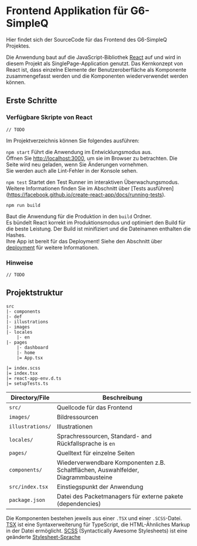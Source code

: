 # Frontend Applikation für G6-SimpleQ

Hier findet sich der SourceCode für das Frontend des G6-SimpleQ Projektes.

Die Anwendung baut auf die JavaScript-Bibliothek [React](https://fr.react.dev/reference/react) auf und wird in diesem Projekt als SinglePage-Application genutzt.
Das Kernkonzept von React ist, dass einzelne Elemente der Benutzeroberfläche als Komponente zusammengefasst werden und die Komponenten wiederverwendet werden können.

## Erste Schritte
### Verfügbare Skripte von React
    // TODO
Im Projektverzeichnis können Sie folgendes ausführen:

`npm start`
Führt die Anwendung im Entwicklungsmodus aus.\
Öffnen Sie [http://localhost:3000](http://localhost:3000), um sie im Browser zu betrachten.
Die Seite wird neu geladen, wenn Sie Änderungen vornehmen.\
Sie werden auch alle Lint-Fehler in der Konsole sehen.

`npm test` 
Startet den Test Runner im interaktiven Überwachungsmodus.\
Weitere Informationen finden Sie im Abschnitt über [Tests ausführen] (https://facebook.github.io/create-react-app/docs/running-tests).

`npm run build`

Baut die Anwendung für die Produktion in den `build` Ordner.\
Es bündelt React korrekt im Produktionsmodus und optimiert den Build für die beste Leistung.
Der Build ist minifiziert und die Dateinamen enthalten die Hashes.\
Ihre App ist bereit für das Deployment!
Siehe den Abschnitt über [deployment](https://facebook.github.io/create-react-app/docs/deployment) für weitere Informationen.

### Hinweise
    // TODO

## Projektstruktur

```text
src
|- components
|- def
|- illustrations
|- images
|- locales
    |- en
|- pages
    |- dashboard
    |- home
    |= App.tsx

|= index.scss
|= index.tsx
|= react-app-env.d.ts
|= setupTests.ts
```

| Directory/File   | Beschreibung                                                                       |
|------------------|------------------------------------------------------------------------------------|
| `src/`           | Quellcode für das Frontend                                                         |
| `images/`        | Bildressourcen                                                                     |
| `illustrations/` | Illustrationen                                                                     |
| `locales/`       | Sprachressourcen, Standard- and Rückfallsprache is `en`                            |
| `pages/`         | Quelltext für einzelne Seiten                                                      |
| `components/`    | Wiederverwendbare Komponenten z.B. Schaltflächen, Auswahlfelder, Diagrammbausteine |
| `src/index.tsx`  | Einstiegspunkt der Anwendung                                                       |
| `package.json`   | Datei des Packetmanagers für externe pakete (dependencies)                         |


Die Komponenten bestehen jeweils aus einer `.TSX` und einer `.SCSS`-Datei.
[TSX](https://fr.react.dev/learn/typescript) ist eine Syntaxerweiterung für TypeScript, die HTML-Ähnliches Markup in der Datei ermöglicht.
[SCSS](https://sass-lang.com/documentation/syntax/) (Syntactically Awesome Stylesheets) ist eine geänderte [Stylesheet-Sprache](https://en.wikipedia.org/wiki/Style_sheet_language)
